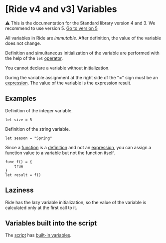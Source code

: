 # [Ride v4 and v3] Variables

:warning: This is the documentation for the Standard library version 4 and 3. We recommend to use version 5. [Go to version 5](/en/ride/variables/)

All variables in Ride are _immutable_. After definition, the value of the variable does not change.

Definition and simultaneous initialization of the variable are performed with the help of the `let` [operator](/en/ride/operators/).

You cannot declare a variable without initialization.

During the variable assignment at the right side of the "=" sign must be an [expression](/en/ride/base-concepts/expression). The value of the variable is the expression result.

## Examples

Definition of the integer variable.

``` ride
let size = 5
```

Definition of the string variable.

``` ride
let season = "Spring"
```

Since a [function](/en/ride/functions/) is a [definition](/en/ride/base-concepts/definition) and not an [expression](/en/ride/base-concepts/expression), you can assign a function value to a variable but not the function itself.

``` ride
func f() = {
    true
}
let result = f()
```

## Laziness

Ride has the lazy variable initialization, so the value of the variable is calculated only at the first call to it.

## Variables built into the script

The [script](/en/ride/script/) has [built-in variables](/en/ride/variables/built-in-variables).
